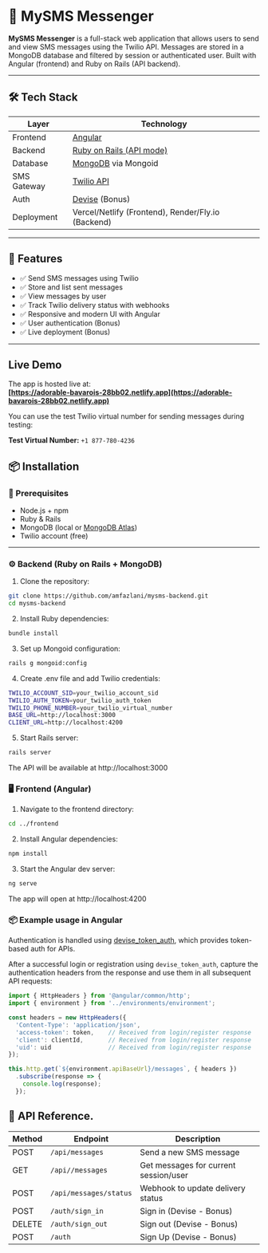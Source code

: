 # 📱 MySMS Messenger

**MySMS Messenger** is a full-stack web application that allows users to send and view SMS messages using the Twilio API. Messages are stored in a MongoDB database and filtered by session or authenticated user. Built with Angular (frontend) and Ruby on Rails (API backend).

---

## 🛠 Tech Stack

| Layer       | Technology                                  |
|-------------|----------------------------------------------|
| Frontend    | [Angular](https://angular.io/)               |
| Backend     | [Ruby on Rails (API mode)](https://rubyonrails.org/) |
| Database    | [MongoDB](https://www.mongodb.com/) via Mongoid |
| SMS Gateway | [Twilio API](https://www.twilio.com/)        |
| Auth        | [Devise](https://github.com/heartcombo/devise) (Bonus) |
| Deployment  | Vercel/Netlify (Frontend), Render/Fly.io (Backend) |

---

## 🚀 Features

- ✅ Send SMS messages using Twilio
- ✅ Store and list sent messages
- ✅ View messages by user
- ✅ Track Twilio delivery status with webhooks
- ✅ Responsive and modern UI with Angular
- ✅ User authentication (Bonus)
- ✅ Live deployment (Bonus)

---

## Live Demo

The app is hosted live at:  
**[https://adorable-bavarois-28bb02.netlify.app](https://adorable-bavarois-28bb02.netlify.app)**

You can use the test Twilio virtual number for sending messages during testing:

**Test Virtual Number:** `+1 877-780-4236`


## 📦 Installation

### 🔧 Prerequisites

- Node.js + npm
- Ruby & Rails
- MongoDB (local or [MongoDB Atlas](https://www.mongodb.com/cloud/atlas))
- Twilio account (free)

---

### ⚙️ Backend (Ruby on Rails + MongoDB)

1. Clone the repository:

  ```bash
  git clone https://github.com/amfazlani/mysms-backend.git
  cd mysms-backend
  ```

2. Install Ruby dependencies:

  ```bash
  bundle install
  ```

3. Set up Mongoid configuration:

  ```bash
  rails g mongoid:config
  ```

4. Create .env file and add Twilio credentials:

  ```bash
  TWILIO_ACCOUNT_SID=your_twilio_account_sid
  TWILIO_AUTH_TOKEN=your_twilio_auth_token
  TWILIO_PHONE_NUMBER=your_twilio_virtual_number
  BASE_URL=http://localhost:3000
  CLIENT_URL=http://localhost:4200
  ```

5. Start Rails server:

  ```bash
rails server
  ```

The API will be available at http://localhost:3000


### 🖥️ Frontend (Angular)

1. Navigate to the frontend directory:

  ```bash
cd ../frontend
  ```

2. Install Angular dependencies:

  ```bash
npm install
  ```


3. Start the Angular dev server:

  ```bash
ng serve
  ```

The app will open at http://localhost:4200

### 📦 Example usage in Angular

Authentication is handled using [devise_token_auth](https://github.com/lynndylanhurley/devise_token_auth), which provides token-based auth for APIs.

After a successful login or registration using `devise_token_auth`, capture the authentication headers from the response and use them in all subsequent API requests:

```ts
import { HttpHeaders } from '@angular/common/http';
import { environment } from '../environments/environment';

const headers = new HttpHeaders({
  'Content-Type': 'application/json',
  'access-token': token,    // Received from login/register response
  'client': clientId,       // Received from login/register response
  'uid': uid                // Received from login/register response
});

this.http.get(`${environment.apiBaseUrl}/messages`, { headers })
  .subscribe(response => {
    console.log(response);
  });

```


## 🧪 API Reference.

| Method  | Endpoint                 |  Description                           |
|---------|--------------------------|----------------------------------------|
| POST    | `/api/messages`          |   Send a new SMS message               |
| GET     | `/api//messages`         |   Get messages for current session/user|
| POST    | `/api/messages/status`   |   Webhook to update delivery status    |
| POST    | `/auth/sign_in`          |   Sign in  (Devise - Bonus)            |
| DELETE  | `/auth/sign_out`         |   Sign out (Devise - Bonus)            |
| POST    | `/auth`                  |   Sign Up (Devise - Bonus)             |
